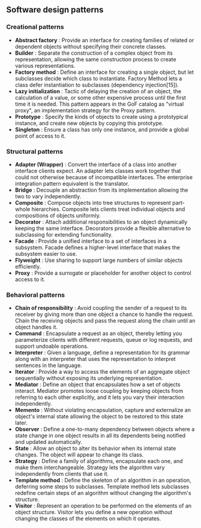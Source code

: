 ## Software design patterns

### Creational patterns

* __Abstract factory__ : Provide an interface for creating families of related or dependent objects without specifying their concrete classes.
* __Builder__ : Separate the construction of a complex object from its representation, allowing the same construction process to create various representations.
* __Factory method__ : Define an interface for creating a single object, but let subclasses decide which class to instantiate. Factory Method lets a class defer instantiation to subclasses (dependency injection[15]).
* __Lazy initialization__ : Tactic of delaying the creation of an object, the calculation of a value, or some other expensive process until the first time it is needed. This pattern appears in the GoF catalog as "virtual proxy", an implementation strategy for the Proxy pattern.
* __Prototype__ : Specify the kinds of objects to create using a prototypical instance, and create new objects by copying this prototype.
* __Singleton__ : Ensure a class has only one instance, and provide a global point of access to it.
	
### Structural patterns

* __Adapter (Wrapper)__ : Convert the interface of a class into another interface clients expect. An adapter lets classes work together that could not otherwise because of incompatible interfaces. The enterprise integration pattern equivalent is the translator.
* __Bridge__ : Decouple an abstraction from its implementation allowing the two to vary independently.
* __Composite__ : Compose objects into tree structures to represent part-whole hierarchies. Composite lets clients treat individual objects and compositions of objects uniformly.
* __Decorator__ : Attach additional responsibilities to an object dynamically keeping the same interface. Decorators provide a flexible alternative to subclassing for extending functionality.
* __Facade__ : Provide a unified interface to a set of interfaces in a subsystem. Facade defines a higher-level interface that makes the subsystem easier to use.
* __Flyweight__ : Use sharing to support large numbers of similar objects efficiently.
* __Proxy__ : Provide a surrogate or placeholder for another object to control access to it.
 	
### Behavioral patterns

* __Chain of responsibility__ : Avoid coupling the sender of a request to its receiver by giving more than one object a chance to handle the request. Chain the receiving objects and pass the request along the chain until an object handles it.
* __Command__ : Encapsulate a request as an object, thereby letting you parameterize clients with different requests, queue or log requests, and support undoable operations.
* __Interpreter__ : Given a language, define a representation for its grammar along with an interpreter that uses the representation to interpret sentences in the language.
* __Iterator__ : Provide a way to access the elements of an aggregate object sequentially without exposing its underlying representation.
* __Mediator__ : Define an object that encapsulates how a set of objects interact. Mediator promotes loose coupling by keeping objects from referring to each other explicitly, and it lets you vary their interaction independently.
* __Memento__ : Without violating encapsulation, capture and externalize an object's internal state allowing the object to be restored to this state later.
* __Observer__ : Define a one-to-many dependency between objects where a state change in one object results in all its dependents being notified and updated automatically.
* __State__ : Allow an object to alter its behavior when its internal state changes. The object will appear to change its class.
* __Strategy__ : Define a family of algorithms, encapsulate each one, and make them interchangeable. Strategy lets the algorithm vary independently from clients that use it.
* __Template method__ : Define the skeleton of an algorithm in an operation, deferring some steps to subclasses. Template method lets subclasses redefine certain steps of an algorithm without changing the algorithm's structure.
* __Visitor__ : Represent an operation to be performed on the elements of an object structure. Visitor lets you define a new operation without changing the classes of the elements on which it operates.
